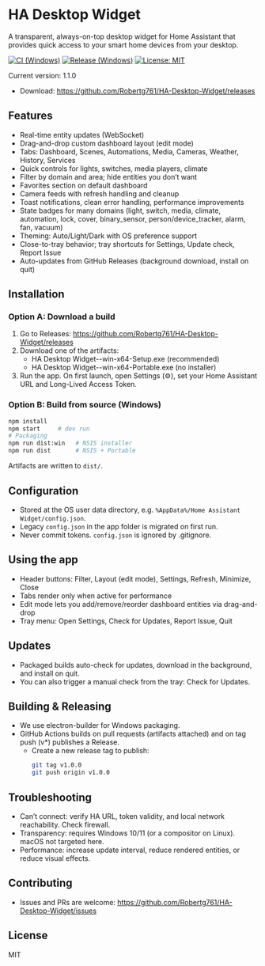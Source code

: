 # HA Desktop Widget

A transparent, always-on-top desktop widget for Home Assistant that provides quick access to your smart home devices from your desktop.

[![CI (Windows)](https://github.com/Robertg761/HA-Desktop-Widget/actions/workflows/ci.yml/badge.svg)](https://github.com/Robertg761/HA-Desktop-Widget/actions/workflows/ci.yml)
[![Release (Windows)](https://github.com/Robertg761/HA-Desktop-Widget/actions/workflows/release.yml/badge.svg)](https://github.com/Robertg761/HA-Desktop-Widget/actions/workflows/release.yml)
[![License: MIT](https://img.shields.io/badge/License-MIT-green.svg)](LICENSE)

Current version: 1.1.0

- Download: https://github.com/Robertg761/HA-Desktop-Widget/releases

## Features

- Real-time entity updates (WebSocket)
- Drag-and-drop custom dashboard layout (edit mode)
- Tabs: Dashboard, Scenes, Automations, Media, Cameras, Weather, History, Services
- Quick controls for lights, switches, media players, climate
- Filter by domain and area; hide entities you don’t want
- Favorites section on default dashboard
- Camera feeds with refresh handling and cleanup
- Toast notifications, clean error handling, performance improvements
- State badges for many domains (light, switch, media, climate, automation, lock, cover, binary_sensor, person/device_tracker, alarm, fan, vacuum)
- Theming: Auto/Light/Dark with OS preference support
- Close-to-tray behavior; tray shortcuts for Settings, Update check, Report Issue
- Auto-updates from GitHub Releases (background download, install on quit)

## Installation

### Option A: Download a build
1) Go to Releases: https://github.com/Robertg761/HA-Desktop-Widget/releases
2) Download one of the artifacts:
   - HA Desktop Widget-<version>-win-x64-Setup.exe (recommended)
   - HA Desktop Widget-<version>-win-x64-Portable.exe (no installer)
3) Run the app. On first launch, open Settings (⚙️), set your Home Assistant URL and Long-Lived Access Token.

### Option B: Build from source (Windows)
```bash
npm install
npm start     # dev run
# Packaging
npm run dist:win   # NSIS installer
npm run dist       # NSIS + Portable
```
Artifacts are written to `dist/`.

## Configuration
- Stored at the OS user data directory, e.g. `%AppData%/Home Assistant Widget/config.json`.
- Legacy `config.json` in the app folder is migrated on first run.
- Never commit tokens. `config.json` is ignored by .gitignore.

## Using the app
- Header buttons: Filter, Layout (edit mode), Settings, Refresh, Minimize, Close
- Tabs render only when active for performance
- Edit mode lets you add/remove/reorder dashboard entities via drag-and-drop
- Tray menu: Open Settings, Check for Updates, Report Issue, Quit

## Updates
- Packaged builds auto-check for updates, download in the background, and install on quit.
- You can also trigger a manual check from the tray: Check for Updates.

## Building & Releasing
- We use electron-builder for Windows packaging.
- GitHub Actions builds on pull requests (artifacts attached) and on tag push (v*) publishes a Release.
  - Create a new release tag to publish:
    ```bash
    git tag v1.0.0
    git push origin v1.0.0
    ```

## Troubleshooting
- Can’t connect: verify HA URL, token validity, and local network reachability. Check firewall.
- Transparency: requires Windows 10/11 (or a compositor on Linux). macOS not targeted here.
- Performance: increase update interval, reduce rendered entities, or reduce visual effects.

## Contributing
- Issues and PRs are welcome: https://github.com/Robertg761/HA-Desktop-Widget/issues

## License
MIT
